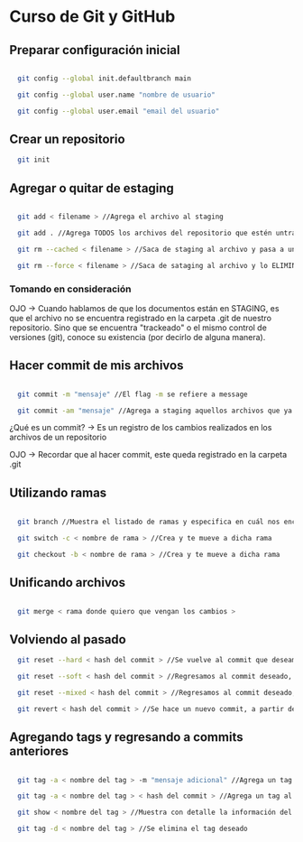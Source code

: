# Curso de Git y GitHub

## Preparar configuración inicial

```bash

  git config --global init.defaultbranch main

  git config --global user.name "nombre de usuario"

  git config --global user.email "email del usuario"

```

## Crear un repositorio

```bash
  git init
```

## Agregar o quitar de estaging

```bash

  git add < filename > //Agrega el archivo al staging

  git add . //Agrega TODOS los archivos del repositorio que estén untracked a staging

  git rm --cached < filename > //Saca de staging al archivo y pasa a untracked

  git rm --force < filename > //Saca de sataging al archivo y lo ELIMINA

```

### Tomando en consideración

OJO -> Cuando hablamos de que los documentos están en STAGING, es que el archivo no se encuentra registrado en la carpeta .git de nuestro repositorio. Sino que se encuentra "trackeado" o el mismo control de versiones (git), conoce su existencia (por decirlo de alguna manera).

## Hacer commit de mis archivos

```bash

  git commit -m "mensaje" //El flag -m se refiere a message

  git commit -am "mensaje" //Agrega a staging aquellos archivos que ya estaban creados y se les hicieron cambios. Sin embargo, no agregan archivos recién creados a staging, se debe usar "git add"

```

¿Qué es un commit? -> Es un registro de los cambios realizados en los archivos de un repositorio

OJO -> Recordar que al hacer commit, este queda registrado en la carpeta .git

## Utilizando ramas

```bash
  
  git branch //Muestra el listado de ramas y especifica en cuál nos encontramos actualmente

  git switch -c < nombre de rama > //Crea y te mueve a dicha rama

  git checkout -b < nombre de rama > //Crea y te mueve a dicha rama

```

## Unificando archivos

```bash

  git merge < rama donde quiero que vengan los cambios >

```

## Volviendo al pasado

```bash
  git reset --hard < hash del commit > //Se vuelve al commit que deseamos, al usar el flag "hard", los archivos de los nuevos commits se pierden.

  git reset --soft < hash del commit > //Regresamos al commit deseado, sin embargo, no se pierden los archivos nuevos creados o modificados.

  git reset --mixed < hash del commit > //Regresamos al commit deseado, sin embargo, los archivos nuevos creados hasta ese commit se toman como fuera del area de staging

  git revert < hash del commit > //Se hace un nuevo commit, a partir del hash de un commit anterior
```

## Agregando tags y regresando a commits anteriores

```bash

  git tag -a < nombre del tag > -m "mensaje adicional" //Agrega un tag al commit actual

  git tag -a < nombre del tag > < hash del commit > //Agrega un tag al commit deseado

  git show < nombre del tag > //Muestra con detalle la información del commit al que se le agregó dicho tag

  git tag -d < nombre del tag > //Se elimina el tag deseado

```